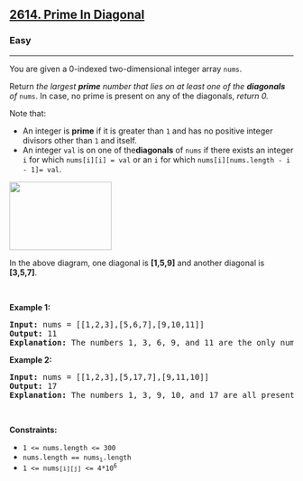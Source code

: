 <h2><a href="https://leetcode.com/problems/prime-in-diagonal/">2614. Prime In Diagonal</a></h2><h3>Easy</h3><hr><div><p>You are given a 0-indexed two-dimensional integer array <code>nums</code>.</p>

<p>Return <em>the largest <strong>prime</strong> number that lies on at least one of the <b>diagonals</b> of </em><code>nums</code>. In case, no prime is present on any of the diagonals, <em>return 0.</em></p>

<p>Note that:</p>

<ul>
	<li>An integer is <strong>prime</strong> if it is greater than <code>1</code> and has no positive integer divisors other than <code>1</code> and itself.</li>
	<li>An integer <code>val</code> is on one of the<strong>diagonals</strong> of <code>nums</code> if there exists an integer <code>i</code> for which <code>nums[i][i] = val</code> or an <code>i</code> for which <code>nums[i][nums.length - i - 1]= val</code>.</li>
</ul>

<p><img alt="" src="https://assets.leetcode.com/uploads/2023/03/06/screenshot-2023-03-06-at-45648-pm.png" style="width: 181px; height: 121px;"></p>

<p>In the above diagram, one diagonal is <strong>[1,5,9]</strong> and another diagonal is<strong> [3,5,7]</strong>.</p>

<p>&nbsp;</p>
<p><strong class="example">Example 1:</strong></p>

<pre><strong>Input:</strong> nums = [[1,2,3],[5,6,7],[9,10,11]]
<strong>Output:</strong> 11
<strong>Explanation:</strong> The numbers 1, 3, 6, 9, and 11 are the only numbers present on at least one of the diagonals. Since 11 is the largest prime, we return 11.
</pre>

<p><strong class="example">Example 2:</strong></p>

<pre><strong>Input:</strong> nums = [[1,2,3],[5,17,7],[9,11,10]]
<strong>Output:</strong> 17
<strong>Explanation:</strong> The numbers 1, 3, 9, 10, and 17 are all present on at least one of the diagonals. 17 is the largest prime, so we return 17.
</pre>

<p>&nbsp;</p>
<p><strong>Constraints:</strong></p>

<ul>
	<li><code>1 &lt;= nums.length &lt;= 300</code></li>
	<li><code>nums.length == nums<sub>i</sub>.length</code></li>
	<li><code>1 &lt;= nums<span style="font-size: 10.8333px;">[i][j]</span>&nbsp;&lt;= 4*10<sup>6</sup></code></li>
</ul>
</div>